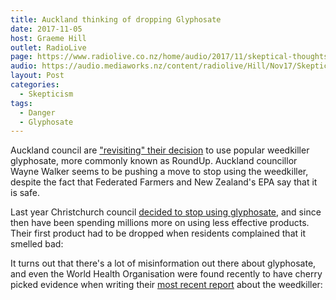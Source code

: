 ```yaml
---
title: Auckland thinking of dropping Glyphosate
date: 2017-11-05
host: Graeme Hill
outlet: RadioLive
page: https://www.radiolive.co.nz/home/audio/2017/11/skeptical-thoughts-with-mark-honeychurch.html
audio: https://audio.mediaworks.nz/content/radiolive/Hill/Nov17/SkepticalThoughts5_11_17.mp3
layout: Post
categories:
  - Skepticism
tags:
  - Danger
  - Glyphosate
---
```


Auckland council are ["revisiting" their decision](http://www.radionz.co.nz/news/country/342521/auckland-council-reconsiders-weedkiller-use) to use popular weedkiller glyphosate, more commonly known as RoundUp. Auckland councillor Wayne Walker seems to be pushing a move to stop using the weedkiller, despite the fact that Federated Farmers and New Zealand's EPA say that it is safe.

<!-- more -->

Last year Christchurch council [decided to stop using glyphosate](https://www.stuff.co.nz/the-press/news/95826330/organic-weedkiller-causes-stink-in-christchurch), and since then have been spending millions more on using less effective products. Their first product had to be dropped when residents complained that it smelled bad:

It turns out that there's a lot of misinformation out there about glyphosate, and even the World Health Organisation were found recently to have cherry picked evidence when writing their [most recent report](https://www.reuters.com/article/us-who-iarc-glyphosate-specialreport/in-glyphosate-review-who-cancer-agency-edited-out-non-carcinogenic-findings-idUSKBN1CO251) about the weedkiller:
